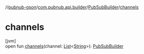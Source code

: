 //[pubnub-gson](../../../index.md)/[com.pubnub.api.builder](../index.md)/[PubSubBuilder](index.md)/[channels](channels.md)

# channels

[jvm]\
open fun [channels](channels.md)(channel: [List](https://docs.oracle.com/javase/8/docs/api/java/util/List.html)&lt;[String](https://docs.oracle.com/javase/8/docs/api/java/lang/String.html)&gt;): [PubSubBuilder](index.md)
